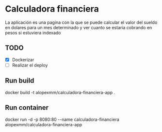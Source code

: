 # Calculadora financiera

La aplicación es una pagina con la que se puede calcular el valor del sueldo en dolares para un mes determinado y ver cuanto se estaria cobrando en pesos si estuviera indexado

## TODO

- [X] Dockerizar
- [ ] Realizar el deploy
  
## Run build
docker build -t alopexmm/calculadora-financiera-app .

## Run container
docker run -d -p 8080:80 --name calculadora-financiera alopexmm/calculadora-financiera-app